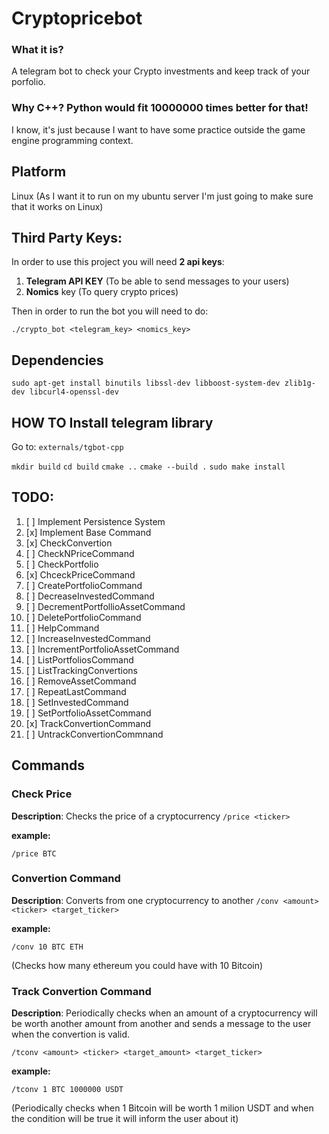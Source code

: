 # Cryptopricebot

### What it is? 

A telegram bot to check your Crypto investments and keep track of your porfolio.

### Why C++? Python would fit 10000000 times better for that!

I know, it's just because I want to have some practice outside the game engine programming context.

## Platform

Linux (As I want it to run on my ubuntu server I'm just going to make sure that it works on Linux)

## Third Party Keys:

In order to use this project you will need **2 api keys**:

1) **Telegram API KEY** (To be able to send messages to your users)
2) **Nomics** key (To query crypto prices)

Then in order to run the bot you will need to do:

```./crypto_bot <telegram_key> <nomics_key> ```

## Dependencies 

```sudo apt-get install binutils libssl-dev libboost-system-dev zlib1g-dev libcurl4-openssl-dev```

## HOW TO Install telegram library
Go to:
```externals/tgbot-cpp ```

```mkdir build```
```cd build```
```cmake ..```
```cmake --build .```
```sudo make install```

## TODO:

1) [ ] Implement Persistence System
2) [x] Implement Base Command
3) [x] CheckConvertion
4) [ ] CheckNPriceCommand
5) [ ] CheckPortfolio
6) [x] ChceckPriceCommand
7) [ ] CreatePortfolioCommand
8) [ ] DecreaseInvestedCommand
9) [ ] DecrementPortfollioAssetCommand
10) [ ] DeletePortfolioCommand
11) [ ] HelpCommand
12) [ ] IncreaseInvestedCommand
13) [ ] IncrementPortfolioAssetCommand
14) [ ] ListPortfoliosCommand
15) [ ] ListTrackingConvertions
16) [ ] RemoveAssetCommand
17) [ ] RepeatLastCommand
18) [ ] SetInvestedCommand
19) [ ] SetPortfolioAssetCommand
20) [x] TrackConvertionCommand
21) [ ] UntrackConvertionCommnand

## Commands

### Check Price
**Description**: Checks the price of a cryptocurrency
```/price <ticker>```

**example:**

```/price BTC```

### Convertion Command
**Description**: Converts from one cryptocurrency to another
```/conv <amount> <ticker> <target_ticker>```

**example:**

```/conv 10 BTC ETH```

(Checks how many ethereum you could have with 10 Bitcoin)


### Track Convertion Command
**Description**: Periodically checks when an amount of a cryptocurrency will be worth another amount from another and
sends a message to the user when the convertion is valid.

```/tconv <amount> <ticker> <target_amount> <target_ticker>```

**example:**

```/tconv 1 BTC 1000000 USDT```

(Periodically checks when 1 Bitcoin will be worth 1 milion USDT and when the condition will be true it will inform the user about it)